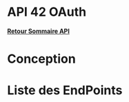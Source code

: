 # API 42 OAuth

**[Retour Sommaire API](./00_Sommaire_API.md)**

# Conception

# Liste des EndPoints
